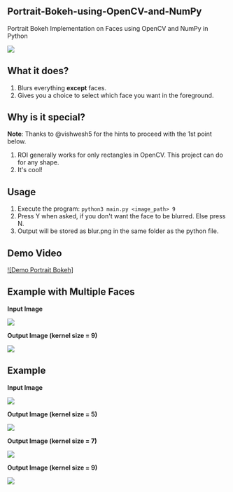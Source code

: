 ## Portrait-Bokeh-using-OpenCV-and-NumPy

Portrait Bokeh Implementation on Faces using OpenCV and NumPy in Python

<img src="portrait-bokeh-cover.jpg"/>

## What it does?

1. Blurs everything **except** faces. 
2. Gives you a choice to select which face you want in the foreground.

## Why is it special?

**Note**: Thanks to @vishwesh5 for the hints to proceed with the 1st point below.

1. ROI generally works for only rectangles in OpenCV. This project can do for any shape. 
2. It's cool! 

## Usage

1. Execute the program: `python3 main.py <image_path> 9`
2. Press Y when asked, if you don't want the face to be blurred. Else press N.
3. Output will be stored as blur.png in the same folder as the python file.

## Demo Video

[![Demo Portrait Bokeh]](https://www.youtube.com/watch?v=4aweeJGS4so)

## Example with Multiple Faces

**Input Image**

<img src="family.jpg">

**Output Image (kernel size = 9)**

<img src="blur.png">

## Example

**Input Image**

<img src="sample.png"/>

**Output Image (kernel size = 5)**

<img src="blur_5.png"/>

**Output Image (kernel size = 7)**

<img src="blur_7.png"/>

**Output Image (kernel size = 9)**

<img src="blur_9.png"/>
